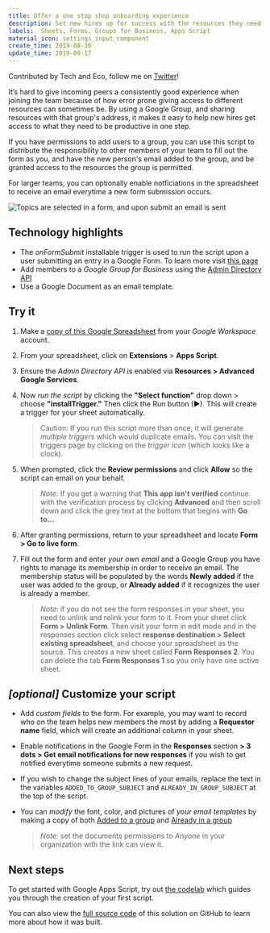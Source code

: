 ```yaml
---
title: Offer a one stop shop onboarding experience
description: Set new hires up for success with the resources they need.
labels:  Sheets, Forms, Groups for Business, Apps Script
material_icon: settings_input_component
create_time: 2019-08-30
update_time: 2019-09-17
---
```

Contributed by Tech and Eco, follow me on
[Twitter](https://twitter.com/TechandEco)!

It’s hard to give incoming peers a consistently good experience when joining
the team because of how error prone giving access to different resources can
sometimes be. By using a Google Group, and sharing resources with that group's
address, it makes it easy to help new hires get access to what they need to be
productive in one step.

If you have permissions to add users to a group, you
can use this script to distribute the responsibility to other members of your
team to fill out the form as you, and have the new person's email added to
the group, and be granted access to the resources the group is permitted.

For larger teams, you can optionally enable notficiations in the spreadsheet
to receive an email everytime a new form submission occurs.

![Topics are selected in a form, and upon submit an email is sent](https://cdn.jsdelivr.net/gh/googleworkspace/solutions@master/group-membership-form/demo.gif)

## Technology highlights

- The _onFormSubmit_ installable trigger is used to run the script upon
  a user submitting an entry in a Google Form. To learn more visit
  [this page](https://developers.google.com/apps-script/reference/script/form-trigger-builder#onFormSubmit())
- Add members to a _Google Group for Business_ using the
  [Admin Directory API](https://developers.google.com/apps-script/advanced/admin-sdk-directory)
- Use a Google Document as an email template.

## Try it

1. Make a [copy of this Google Spreadsheet](https://docs.google.com/spreadsheets/d/1MH_cyvP_0DVTsQ0A606Tx3vuQU_2kjpbDCs_AhRH1lA/copy) from your _Google Workspace_ account.
1. From your spreadsheet, click on **Extensions** <span aria-label="and then">></span> **Apps Script**.
1. Ensure the _Admin Directory API_ is enabled via
   **Resources > Advanced Google Services**.
1. Now _run the script_ by clicking the **"Select function"** drop down >
   choose **"installTrigger."** Then click the Run button (►).
   This will create a trigger for your sheet automatically.

   > Caution: If you run this script more than once, it will generate
   > _multiple triggers_ which would duplicate emails. You can visit the
   > triggers page by clicking on the _trigger icon_ (which looks like a
   > clock).

1. When prompted, click the **Review permissions** and click **Allow** so the
   script can email on your behalf.

   > _Note_: If you get a warning that **This app isn't verified** continue
   > with the verification process by clicking **Advanced** and then scroll
   > down and click the grey text at the bottom that begins with **Go to...**

1. After granting permissions, return to your spreadsheet and locate
   **Form > Go to live form**.
1. Fill out the form and enter *your own email* and a Google Group you have
   rights to manage its membership in order to receive an email.
   The membership status will be populated by the words **Newly added** if the
   user was added to the group, or **Already added** if it recognizes the user
   is already a member.
   > _Note_: if you do not see the form responses in your sheet, you need to
   > unlink and relink your form to it. From your sheet click
   > **Form > Unlink Form**. Then visit your form in edit mode and in the
   > responses section click select
   > **response destination > Select existing spreadsheet**, and choose
   > your spreadsheet as the source. This creates a new sheet called
   > **Form Responses 2**. You can delete the tab **Form Responses 1**
   > so you only have one active sheet.

## _[optional]_ Customize your script

- Add _custom fields_ to the form. For example, you may want
  to record who on the team helps new members the most by adding a
  **Requestor name** field, which will create an additional column in your
  sheet.

- Enable notifications in the Google Form in the
  **Responses** section **> 3 dots > Get email notifications for new responses**
  if you wish to get notified everytime someone submits a new request.

- If you wish to change the subject lines of your emails, replace
  the text in the variables `ADDED_TO_GROUP_SUBJECT` and
  `ALREADY_IN_GROUP_SUBJECT` at the top of the script.

- You can _modify_ the font, color, and pictures of
  _your email templates_ by making a copy of both
  [Added to a group](https://docs.google.com/document/d/1-ajkkIP8gUWqMcnpXhkqwlM_2Y18USLdJ-pFZdDEZ70/edit?usp=sharing) and [Already in a group](https://docs.google.com/document/d/11AO7vwk6179ohuxGO_NXSoDB0m_H5e-5XEtwiWRVNOM/edit?usp=sharing)
  > _Note_: set the documents permissions to _Anyone_ in your organization with
  > the link can view it.

## Next steps

To get started with Google Apps Script, try out [the codelab][codelab]
which guides you through the creation of your first script.

You can also view the [full source code][github] of this solution on GitHub to
learn more about how it was built.

[codelab]: https://codelabs.developers.google.com/codelabs/apps-script-intro
[github]: https://github.com/googleworkspace/solutions/blob/master/group-membership-form
